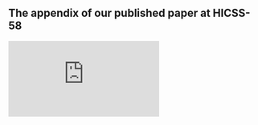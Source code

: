 ## The appendix of our published paper at HICSS-58

<embed src="https://github.com/yxni98/HICSS_Appendix/blob/main/hicss_appendix.pdf" type='application/pdf'>
